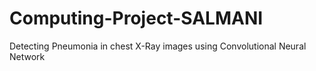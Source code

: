 # Computing-Project-SALMANI
Detecting Pneumonia in chest X-Ray images using Convolutional Neural Network
